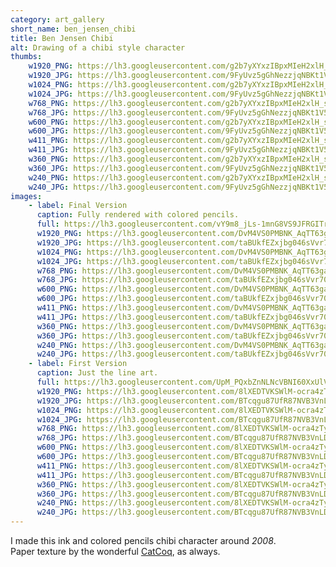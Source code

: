 ```yaml
---
category: art_gallery
short_name: ben_jensen_chibi
title: Ben Jensen Chibi
alt: Drawing of a chibi style character
thumbs:
    w1920_PNG: https://lh3.googleusercontent.com/g2b7yXYxzIBpxMIeH2xlH_sENiIj-3r9xI5ct7kgXkBttN3QZaWgBha0TXt-mzJ6A0ot8KRXaVQpRhxwxnSAGBQduFjWCmr5C2ZgxvXhUPCrICfJ6SiMmcT4NGOdtbx47IO-C_5zsQ=w355
    w1920_JPG: https://lh3.googleusercontent.com/9FyUvz5gGhNezzjqNBKt1V5vtzQfRSkL_71Bh1hcNRHqkbOPv5Hcb9qQr4luMKhFWHIJfn9JgEHGZYK5bTSuEVJF2xyZIxCb5PlYLTpUwyDQ0iE7YVU31NdqoB9jm9x5GH9J3q4dCA=w355
    w1024_PNG: https://lh3.googleusercontent.com/g2b7yXYxzIBpxMIeH2xlH_sENiIj-3r9xI5ct7kgXkBttN3QZaWgBha0TXt-mzJ6A0ot8KRXaVQpRhxwxnSAGBQduFjWCmr5C2ZgxvXhUPCrICfJ6SiMmcT4NGOdtbx47IO-C_5zsQ=w284
    w1024_JPG: https://lh3.googleusercontent.com/9FyUvz5gGhNezzjqNBKt1V5vtzQfRSkL_71Bh1hcNRHqkbOPv5Hcb9qQr4luMKhFWHIJfn9JgEHGZYK5bTSuEVJF2xyZIxCb5PlYLTpUwyDQ0iE7YVU31NdqoB9jm9x5GH9J3q4dCA=w284
    w768_PNG: https://lh3.googleusercontent.com/g2b7yXYxzIBpxMIeH2xlH_sENiIj-3r9xI5ct7kgXkBttN3QZaWgBha0TXt-mzJ6A0ot8KRXaVQpRhxwxnSAGBQduFjWCmr5C2ZgxvXhUPCrICfJ6SiMmcT4NGOdtbx47IO-C_5zsQ=w213
    w768_JPG: https://lh3.googleusercontent.com/9FyUvz5gGhNezzjqNBKt1V5vtzQfRSkL_71Bh1hcNRHqkbOPv5Hcb9qQr4luMKhFWHIJfn9JgEHGZYK5bTSuEVJF2xyZIxCb5PlYLTpUwyDQ0iE7YVU31NdqoB9jm9x5GH9J3q4dCA=w213
    w600_PNG: https://lh3.googleusercontent.com/g2b7yXYxzIBpxMIeH2xlH_sENiIj-3r9xI5ct7kgXkBttN3QZaWgBha0TXt-mzJ6A0ot8KRXaVQpRhxwxnSAGBQduFjWCmr5C2ZgxvXhUPCrICfJ6SiMmcT4NGOdtbx47IO-C_5zsQ=w166
    w600_JPG: https://lh3.googleusercontent.com/9FyUvz5gGhNezzjqNBKt1V5vtzQfRSkL_71Bh1hcNRHqkbOPv5Hcb9qQr4luMKhFWHIJfn9JgEHGZYK5bTSuEVJF2xyZIxCb5PlYLTpUwyDQ0iE7YVU31NdqoB9jm9x5GH9J3q4dCA=w166
    w411_PNG: https://lh3.googleusercontent.com/g2b7yXYxzIBpxMIeH2xlH_sENiIj-3r9xI5ct7kgXkBttN3QZaWgBha0TXt-mzJ6A0ot8KRXaVQpRhxwxnSAGBQduFjWCmr5C2ZgxvXhUPCrICfJ6SiMmcT4NGOdtbx47IO-C_5zsQ=w114
    w411_JPG: https://lh3.googleusercontent.com/9FyUvz5gGhNezzjqNBKt1V5vtzQfRSkL_71Bh1hcNRHqkbOPv5Hcb9qQr4luMKhFWHIJfn9JgEHGZYK5bTSuEVJF2xyZIxCb5PlYLTpUwyDQ0iE7YVU31NdqoB9jm9x5GH9J3q4dCA=w114
    w360_PNG: https://lh3.googleusercontent.com/g2b7yXYxzIBpxMIeH2xlH_sENiIj-3r9xI5ct7kgXkBttN3QZaWgBha0TXt-mzJ6A0ot8KRXaVQpRhxwxnSAGBQduFjWCmr5C2ZgxvXhUPCrICfJ6SiMmcT4NGOdtbx47IO-C_5zsQ=w100
    w360_JPG: https://lh3.googleusercontent.com/9FyUvz5gGhNezzjqNBKt1V5vtzQfRSkL_71Bh1hcNRHqkbOPv5Hcb9qQr4luMKhFWHIJfn9JgEHGZYK5bTSuEVJF2xyZIxCb5PlYLTpUwyDQ0iE7YVU31NdqoB9jm9x5GH9J3q4dCA=w100
    w240_PNG: https://lh3.googleusercontent.com/g2b7yXYxzIBpxMIeH2xlH_sENiIj-3r9xI5ct7kgXkBttN3QZaWgBha0TXt-mzJ6A0ot8KRXaVQpRhxwxnSAGBQduFjWCmr5C2ZgxvXhUPCrICfJ6SiMmcT4NGOdtbx47IO-C_5zsQ=w66
    w240_JPG: https://lh3.googleusercontent.com/9FyUvz5gGhNezzjqNBKt1V5vtzQfRSkL_71Bh1hcNRHqkbOPv5Hcb9qQr4luMKhFWHIJfn9JgEHGZYK5bTSuEVJF2xyZIxCb5PlYLTpUwyDQ0iE7YVU31NdqoB9jm9x5GH9J3q4dCA=w66
images:
    - label: Final Version
      caption: Fully rendered with colored pencils.
      full: https://lh3.googleusercontent.com/vY9m8_jLs-1mnG8VS9JFRGITrnOHPaG4c8p9epvPuGWZKxjrfqY381uNv5-NsVHfXwtFu0j8IiCasH76HB4Iwt5FUpLQgQ6k-twBk2KEbKIsEgoSKdbNBgEbQ209FN5JKFrrmkgjDg=w1080-h1080
      w1920_PNG: https://lh3.googleusercontent.com/DvM4VS0PMBNK_AqTT63gauZCmFtPrsjZufmCy8dbkXVLO2myh-iXavXkVshSfUl86ppWOPFsQjBAyTgTwTtICWRXrDlA-Ao4NgHAdBtH8NQnwtJeqtb11fPMK6gExb5Lu_0gE04CGg=w850
      w1920_JPG: https://lh3.googleusercontent.com/taBUkfEZxjbg046sVvr70j_oJLn23CZkwcvnge_Z0O6IbH_28-cf7N-st748H36NWdh9EISF9ugsQa6D5937ii_h8S_fEk_MdIZT9Az-04gnHTpDAOdp0-3mY14wQqsfBKxBJRuhag=w850
      w1024_PNG: https://lh3.googleusercontent.com/DvM4VS0PMBNK_AqTT63gauZCmFtPrsjZufmCy8dbkXVLO2myh-iXavXkVshSfUl86ppWOPFsQjBAyTgTwTtICWRXrDlA-Ao4NgHAdBtH8NQnwtJeqtb11fPMK6gExb5Lu_0gE04CGg=w711
      w1024_JPG: https://lh3.googleusercontent.com/taBUkfEZxjbg046sVvr70j_oJLn23CZkwcvnge_Z0O6IbH_28-cf7N-st748H36NWdh9EISF9ugsQa6D5937ii_h8S_fEk_MdIZT9Az-04gnHTpDAOdp0-3mY14wQqsfBKxBJRuhag=w711
      w768_PNG: https://lh3.googleusercontent.com/DvM4VS0PMBNK_AqTT63gauZCmFtPrsjZufmCy8dbkXVLO2myh-iXavXkVshSfUl86ppWOPFsQjBAyTgTwTtICWRXrDlA-Ao4NgHAdBtH8NQnwtJeqtb11fPMK6gExb5Lu_0gE04CGg=w533
      w768_JPG: https://lh3.googleusercontent.com/taBUkfEZxjbg046sVvr70j_oJLn23CZkwcvnge_Z0O6IbH_28-cf7N-st748H36NWdh9EISF9ugsQa6D5937ii_h8S_fEk_MdIZT9Az-04gnHTpDAOdp0-3mY14wQqsfBKxBJRuhag=w533
      w600_PNG: https://lh3.googleusercontent.com/DvM4VS0PMBNK_AqTT63gauZCmFtPrsjZufmCy8dbkXVLO2myh-iXavXkVshSfUl86ppWOPFsQjBAyTgTwTtICWRXrDlA-Ao4NgHAdBtH8NQnwtJeqtb11fPMK6gExb5Lu_0gE04CGg=w416
      w600_JPG: https://lh3.googleusercontent.com/taBUkfEZxjbg046sVvr70j_oJLn23CZkwcvnge_Z0O6IbH_28-cf7N-st748H36NWdh9EISF9ugsQa6D5937ii_h8S_fEk_MdIZT9Az-04gnHTpDAOdp0-3mY14wQqsfBKxBJRuhag=w416
      w411_PNG: https://lh3.googleusercontent.com/DvM4VS0PMBNK_AqTT63gauZCmFtPrsjZufmCy8dbkXVLO2myh-iXavXkVshSfUl86ppWOPFsQjBAyTgTwTtICWRXrDlA-Ao4NgHAdBtH8NQnwtJeqtb11fPMK6gExb5Lu_0gE04CGg=w285
      w411_JPG: https://lh3.googleusercontent.com/taBUkfEZxjbg046sVvr70j_oJLn23CZkwcvnge_Z0O6IbH_28-cf7N-st748H36NWdh9EISF9ugsQa6D5937ii_h8S_fEk_MdIZT9Az-04gnHTpDAOdp0-3mY14wQqsfBKxBJRuhag=w285
      w360_PNG: https://lh3.googleusercontent.com/DvM4VS0PMBNK_AqTT63gauZCmFtPrsjZufmCy8dbkXVLO2myh-iXavXkVshSfUl86ppWOPFsQjBAyTgTwTtICWRXrDlA-Ao4NgHAdBtH8NQnwtJeqtb11fPMK6gExb5Lu_0gE04CGg=w250
      w360_JPG: https://lh3.googleusercontent.com/taBUkfEZxjbg046sVvr70j_oJLn23CZkwcvnge_Z0O6IbH_28-cf7N-st748H36NWdh9EISF9ugsQa6D5937ii_h8S_fEk_MdIZT9Az-04gnHTpDAOdp0-3mY14wQqsfBKxBJRuhag=w250
      w240_PNG: https://lh3.googleusercontent.com/DvM4VS0PMBNK_AqTT63gauZCmFtPrsjZufmCy8dbkXVLO2myh-iXavXkVshSfUl86ppWOPFsQjBAyTgTwTtICWRXrDlA-Ao4NgHAdBtH8NQnwtJeqtb11fPMK6gExb5Lu_0gE04CGg=w166
      w240_JPG: https://lh3.googleusercontent.com/taBUkfEZxjbg046sVvr70j_oJLn23CZkwcvnge_Z0O6IbH_28-cf7N-st748H36NWdh9EISF9ugsQa6D5937ii_h8S_fEk_MdIZT9Az-04gnHTpDAOdp0-3mY14wQqsfBKxBJRuhag=w166
    - label: First Version
      caption: Just the line art.
      full: https://lh3.googleusercontent.com/UpM_PQxbZnNLNcVBNI60XxUlVUA_g02QIhXyCVKqNCwixCErHvAcEmz0BgFdfsvrxXtl2wVdA2cVHm-77BsLqdpIh-bHnlOjtyPg6hpWgr9VQSIWx7St19i6sGFJXWWDzqbXKbAvpA=w1080-h1080
      w1920_PNG: https://lh3.googleusercontent.com/8lXEDTVKSWlM-ocra4zTybqWUOA7DjG_ErE-Q9b56-tyWn9q4Wwb1iwqfZ11IeVU2Iy2zLsSxSg3md8dpuSEmdDHBNSIbhMH7I3S-fbXx2wzJzp1tG5sESUnwV1emjR9Kivu28iNBA=w850
      w1920_JPG: https://lh3.googleusercontent.com/BTcqgu87UfR87NVB3VnLDh9Vi0mT8BoracZkL8LiZqD8EWpaAqwJsDZM_ZxM-qf2RG0fkFOqsFYWA3el-w4cO2kCppJhOWSQBN0DPgZEmeyrtybYsXXiKI4m9C95QyoKSxWriMuTPw=w850
      w1024_PNG: https://lh3.googleusercontent.com/8lXEDTVKSWlM-ocra4zTybqWUOA7DjG_ErE-Q9b56-tyWn9q4Wwb1iwqfZ11IeVU2Iy2zLsSxSg3md8dpuSEmdDHBNSIbhMH7I3S-fbXx2wzJzp1tG5sESUnwV1emjR9Kivu28iNBA=w711
      w1024_JPG: https://lh3.googleusercontent.com/BTcqgu87UfR87NVB3VnLDh9Vi0mT8BoracZkL8LiZqD8EWpaAqwJsDZM_ZxM-qf2RG0fkFOqsFYWA3el-w4cO2kCppJhOWSQBN0DPgZEmeyrtybYsXXiKI4m9C95QyoKSxWriMuTPw=w711
      w768_PNG: https://lh3.googleusercontent.com/8lXEDTVKSWlM-ocra4zTybqWUOA7DjG_ErE-Q9b56-tyWn9q4Wwb1iwqfZ11IeVU2Iy2zLsSxSg3md8dpuSEmdDHBNSIbhMH7I3S-fbXx2wzJzp1tG5sESUnwV1emjR9Kivu28iNBA=w533
      w768_JPG: https://lh3.googleusercontent.com/BTcqgu87UfR87NVB3VnLDh9Vi0mT8BoracZkL8LiZqD8EWpaAqwJsDZM_ZxM-qf2RG0fkFOqsFYWA3el-w4cO2kCppJhOWSQBN0DPgZEmeyrtybYsXXiKI4m9C95QyoKSxWriMuTPw=w533
      w600_PNG: https://lh3.googleusercontent.com/8lXEDTVKSWlM-ocra4zTybqWUOA7DjG_ErE-Q9b56-tyWn9q4Wwb1iwqfZ11IeVU2Iy2zLsSxSg3md8dpuSEmdDHBNSIbhMH7I3S-fbXx2wzJzp1tG5sESUnwV1emjR9Kivu28iNBA=w416
      w600_JPG: https://lh3.googleusercontent.com/BTcqgu87UfR87NVB3VnLDh9Vi0mT8BoracZkL8LiZqD8EWpaAqwJsDZM_ZxM-qf2RG0fkFOqsFYWA3el-w4cO2kCppJhOWSQBN0DPgZEmeyrtybYsXXiKI4m9C95QyoKSxWriMuTPw=w416
      w411_PNG: https://lh3.googleusercontent.com/8lXEDTVKSWlM-ocra4zTybqWUOA7DjG_ErE-Q9b56-tyWn9q4Wwb1iwqfZ11IeVU2Iy2zLsSxSg3md8dpuSEmdDHBNSIbhMH7I3S-fbXx2wzJzp1tG5sESUnwV1emjR9Kivu28iNBA=w285
      w411_JPG: https://lh3.googleusercontent.com/BTcqgu87UfR87NVB3VnLDh9Vi0mT8BoracZkL8LiZqD8EWpaAqwJsDZM_ZxM-qf2RG0fkFOqsFYWA3el-w4cO2kCppJhOWSQBN0DPgZEmeyrtybYsXXiKI4m9C95QyoKSxWriMuTPw=w285
      w360_PNG: https://lh3.googleusercontent.com/8lXEDTVKSWlM-ocra4zTybqWUOA7DjG_ErE-Q9b56-tyWn9q4Wwb1iwqfZ11IeVU2Iy2zLsSxSg3md8dpuSEmdDHBNSIbhMH7I3S-fbXx2wzJzp1tG5sESUnwV1emjR9Kivu28iNBA=w250
      w360_JPG: https://lh3.googleusercontent.com/BTcqgu87UfR87NVB3VnLDh9Vi0mT8BoracZkL8LiZqD8EWpaAqwJsDZM_ZxM-qf2RG0fkFOqsFYWA3el-w4cO2kCppJhOWSQBN0DPgZEmeyrtybYsXXiKI4m9C95QyoKSxWriMuTPw=w250
      w240_PNG: https://lh3.googleusercontent.com/8lXEDTVKSWlM-ocra4zTybqWUOA7DjG_ErE-Q9b56-tyWn9q4Wwb1iwqfZ11IeVU2Iy2zLsSxSg3md8dpuSEmdDHBNSIbhMH7I3S-fbXx2wzJzp1tG5sESUnwV1emjR9Kivu28iNBA=w166
      w240_JPG: https://lh3.googleusercontent.com/BTcqgu87UfR87NVB3VnLDh9Vi0mT8BoracZkL8LiZqD8EWpaAqwJsDZM_ZxM-qf2RG0fkFOqsFYWA3el-w4cO2kCppJhOWSQBN0DPgZEmeyrtybYsXXiKI4m9C95QyoKSxWriMuTPw=w166
---
```


I made this ink and colored pencils chibi character around *2008*.  
Paper texture by the wonderful [CatCoq](https://www.instagram.com/catcoq/), as always.
